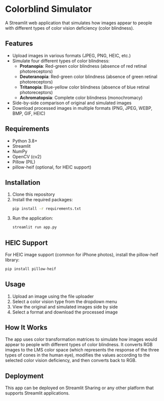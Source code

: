 # Colorblind Simulator

A Streamlit web application that simulates how images appear to people with different types of color vision deficiency (color blindness).

## Features

- Upload images in various formats (JPEG, PNG, HEIC, etc.)
- Simulate four different types of color blindness:
  - **Protanopia**: Red-green color blindness (absence of red retinal photoreceptors)
  - **Deuteranopia**: Red-green color blindness (absence of green retinal photoreceptors)
  - **Tritanopia**: Blue-yellow color blindness (absence of blue retinal photoreceptors)
  - **Achromatopsia**: Complete color blindness (monochromacy)
- Side-by-side comparison of original and simulated images
- Download processed images in multiple formats (PNG, JPEG, WEBP, BMP, GIF, HEIC)

## Requirements

- Python 3.8+
- Streamlit
- NumPy
- OpenCV (cv2)
- Pillow (PIL)
- pillow-heif (optional, for HEIC support)

## Installation

1. Clone this repository
2. Install the required packages:
   ```bash
   pip install -r requirements.txt
   ```
3. Run the application:
   ```bash
   streamlit run app.py
   ```

## HEIC Support

For HEIC image support (common for iPhone photos), install the pillow-heif library:
```bash
pip install pillow-heif
```

## Usage

1. Upload an image using the file uploader
2. Select a color vision type from the dropdown menu
3. View the original and simulated images side by side
4. Select a format and download the processed image

## How It Works

The app uses color transformation matrices to simulate how images would appear to people with different types of color blindness. It converts RGB images to the LMS color space (which represents the response of the three types of cones in the human eye), modifies the values according to the selected color vision deficiency, and then converts back to RGB.

## Deployment

This app can be deployed on Streamlit Sharing or any other platform that supports Streamlit applications.
